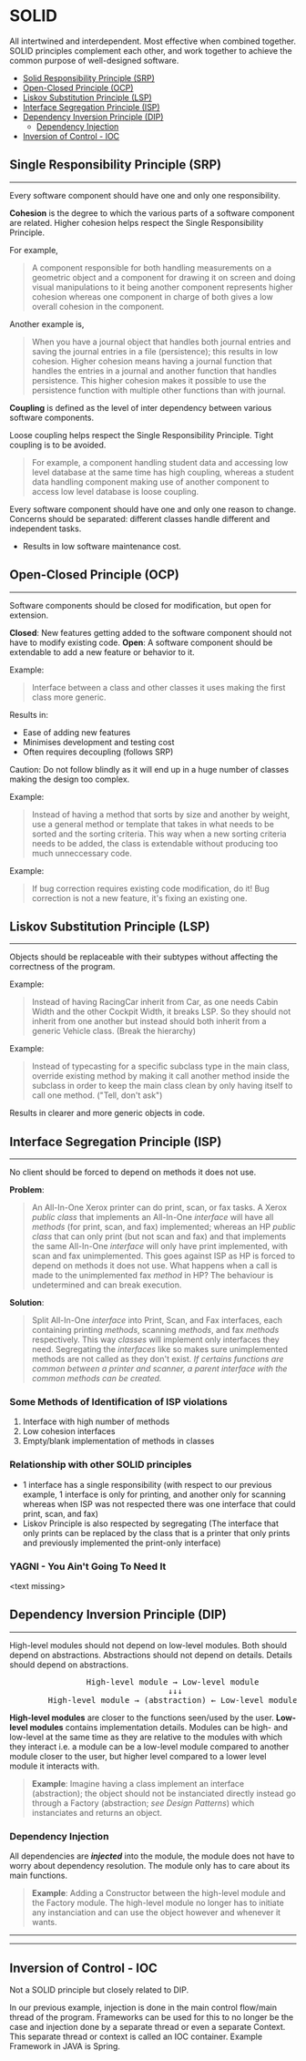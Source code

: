 # SOLID

All intertwined and interdependent.
Most effective when combined together.
SOLID principles complement each other, and work together to achieve the common purpose of well-designed software.

- [Solid Responsibility Principle (SRP)](#single-responsibility-principle-srp)
- [Open-Closed Principle (OCP)](#open-closed-principle-ocp)
- [Liskov Substitution Principle (LSP)](#liskov-substitution-principle-lsp)
- [Interface Segregation Principle (ISP)](#interface-segregation-principle-isp)
- [Dependency Inversion Principle (DIP)](#dependency-inversion-principle-dip)
  - [Dependency Injection](#dependency-injection)
- [Inversion of Control - IOC](#inversion-of-control---ioc)

## Single Responsibility Principle (SRP)

---
Every software component should have one and only one responsibility.

**Cohesion** is the degree to which the various parts of a software component are related.
Higher cohesion helps respect the Single Responsibility Principle.

For example,
> A component responsible for both handling measurements on a geometric object and a component for drawing it on screen and doing visual manipulations to it being another component represents higher cohesion whereas one component in charge of both gives a low overall cohesion in the component.

Another example is,
> When you have a journal object that handles both journal entries and saving the journal entries in a file (persistence); this results in low cohesion. Higher cohesion means having a journal function that handles the entries in a journal and another function that handles persistence. This higher cohesion makes it possible to use the persistence function with multiple other functions than with journal.

**Coupling** is defined as the level of inter dependency between various software components.

Loose coupling helps respect the Single Responsibility Principle. Tight coupling is to be avoided.

> For example, a component handling student data and accessing low level database at the same time has high coupling, whereas a student data handling component making use of another component to access low level database is loose coupling.

Every software component should have one and only one reason to change. Concerns should be separated: different classes  handle different and independent tasks.

- Results in low software maintenance cost.

## Open-Closed Principle (OCP)

---
Software components should be closed for modification, but open for extension.

**Closed**: New features getting added to the software component should not have to modify existing code.
**Open**: A software component should be extendable to add a new feature or behavior to it.

Example:
> Interface between a class and other classes it uses making the first class more generic.

Results in:

- Ease of adding new features
- Minimises development and testing cost
- Often requires decoupling (follows SRP)

Caution: Do not follow blindly as it will end up in a huge number of classes making the design too complex.

Example:
> Instead of having a method that sorts by size and another by weight, use a general method or template that takes in what needs to be sorted and the sorting criteria. This way when a new sorting criteria needs to be added, the class is extendable without producing too much unneccessary code.

Example:
> If bug correction requires existing code modification, do it! Bug correction is not a new feature, it's fixing an existing one.

## Liskov Substitution Principle (LSP)

---
Objects should be replaceable with their subtypes without affecting the correctness of the program.

Example:
> Instead of having RacingCar inherit from Car, as one needs Cabin Width and the other Cockpit Width, it breaks LSP. So they should not inherit from one another but instead should both inherit from a generic Vehicle class. (Break the hierarchy)

Example:
> Instead of typecasting for a specific subclass type in the main class, override existing method by making it call another method inside the subclass in order to keep the main class clean by only having itself to call one method. ("Tell, don't ask")

Results in clearer and more generic objects in code.

## Interface Segregation Principle (ISP)

---
No client should be forced to depend on methods it does not use.

**Problem**:
> An All-In-One Xerox printer can do print, scan, or fax tasks. A Xerox *public class* that implements an All-In-One *interface* will have all *methods* (for print, scan, and fax) implemented; whereas an HP *public class* that can only print (but not scan and fax) and that implements the same All-In-One *interface* will only have print implemented, with scan and fax unimplemented. This goes against ISP as HP is forced to depend on methods it does not use. What happens when a call is made to the unimplemented fax *method* in HP? The behaviour is undetermined and can break execution.

**Solution**:
> Split All-In-One *interface* into Print, Scan, and Fax interfaces, each containing printing *methods*, scanning *methods*, and fax *methods* respectively. This way *classes* will implement only interfaces they need. Segregating the *interfaces* like so makes sure unimplemented methods are not called as they don't exist.
*If certains functions are common between a printer and scanner, a parent interface with the common methods can be created.*

### Some Methods of Identification of ISP violations

1. Interface with high number of methods
2. Low cohesion interfaces
3. Empty/blank implementation of methods in classes

### Relationship with other SOLID principles

- 1 interface has a single responsibility (with respect to our previous example, 1 interface is only for printing, and another only for scanning whereas when ISP was not respected there was one interface that could print, scan, and fax)
- Liskov Principle is also respected by segregating (The interface that only prints can be replaced by the class that is a printer that only prints and previously implemented the print-only interface)

### YAGNI - You Ain't Going To Need It

\<text missing\>

## Dependency Inversion Principle (DIP)

---
High-level modules should not depend on low-level modules. Both should depend on abstractions.
Abstractions should not depend on details. Details should depend on abstractions.
<pre>
                High-level module &#8594; Low-level module
                                 &#8595;&#8595;&#8595;
        High-level module &#8594; (abstraction) &#8592; Low-level module
</pre>

**High-level modules** are closer to the functions seen/used by the user.
**Low-level modules** contains implementation details.
Modules can be high- and low-level at the same time as they are relative to the modules with which they interact i.e. a module can be a low-level module compared to another module closer to the user, but higher level compared to a lower level module it interacts with.

> **Example**: Imagine having a class implement an interface (abstraction); the object should not be instanciated directly instead go through a Factory (abstraction; *see Design Patterns*) which instanciates and returns an object.

### Dependency Injection

All dependencies are ***injected*** into the module, the module does not have to worry about dependency resolution. The module only has to care about its main functions.

> **Example**: Adding a Constructor between the high-level module and the Factory module. The high-level module no longer has to initiate any instanciation and can use the object however and whenever it wants.

---
---

## Inversion of Control - IOC

Not a SOLID principle but closely related to DIP.

In our previous example, injection is done in the main control flow/main thread of the program. Frameworks can be used for this to no longer be the case and injection done by a separate thread or even a separate Context. This separate thread or context is called an IOC container. Example Framework in JAVA is Spring.
